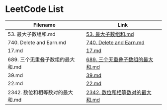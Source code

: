# LeetCode List

| Filename | Link |
|---|---|
| 53. 最大子数组和.md | [53. 最大子数组和.md](./leetcode/53.%20最大子数组和.md) |
| 740. Delete and Earn.md | [740. Delete and Earn.md](./leetcode/740.%20Delete%20and%20Earn.md) |
| 17.md | [17.md](./leetcode/17.md) |
| 689. 三个无重叠子数组的最大和.md | [689. 三个无重叠子数组的最大和.md](./leetcode/689.%20三个无重叠子数组的最大和.md) |
| 39.md | [39.md](./leetcode/39.md) |
| 22.md | [22.md](./leetcode/22.md) |
| 2342. 数位和相等数对的最大和.md | [2342. 数位和相等数对的最大和.md](./leetcode/2342.%20数位和相等数对的最大和.md) |
